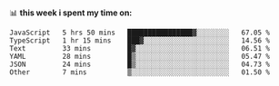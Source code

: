 📊 **this week i spent my time on:**
<!--START_SECTION:waka-->

```text
JavaScript   5 hrs 50 mins   ████████████████▓░░░░░░░░   67.05 %
TypeScript   1 hr 15 mins    ███▓░░░░░░░░░░░░░░░░░░░░░   14.56 %
Text         33 mins         █▓░░░░░░░░░░░░░░░░░░░░░░░   06.51 %
YAML         28 mins         █▒░░░░░░░░░░░░░░░░░░░░░░░   05.47 %
JSON         24 mins         █▒░░░░░░░░░░░░░░░░░░░░░░░   04.73 %
Other        7 mins          ▒░░░░░░░░░░░░░░░░░░░░░░░░   01.50 %
```

<!--END_SECTION:waka-->
